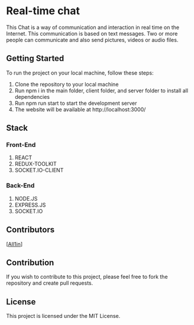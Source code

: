 # Real-time chat

This Chat is a way of communication and interaction in real time on the Internet. This communication is based on text messages. Two or more people can communicate and also send pictures, videos or audio files.
## Getting Started

To run the project on your local machine, follow these steps:

1. Clone the repository to your local machine
2. Run npm i in the main folder, client folder, and server folder to install all dependencies
3. Run npm run start to start the development server
4. The website will be available at http://localhost:3000/

## Stack

### Front-End

1. REACT
2. REDUX-TOOLKIT
3. SOCKET.IO-CLIENT

### Back-End

1. NODE.JS
2. EXPRESS.JS
3. SOCKET.IO

## Contributors

[[All1in](https://github.com/All1in)]

## Contribution

If you wish to contribute to this project, please feel free to fork the repository and create pull requests.

## License

This project is licensed under the MIT License.
